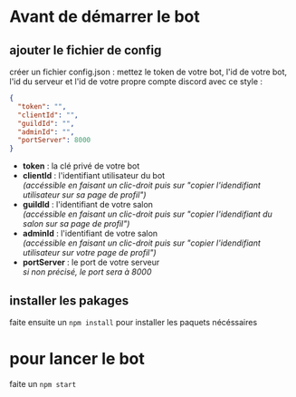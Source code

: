 # Avant de démarrer le bot

## ajouter le fichier de config

créer un fichier config.json :
mettez le token de votre bot, l'id de votre bot, l'id du serveur et l'id de votre propre compte discord avec ce style :

```json
{
  "token": "",
  "clientId": "",
  "guildId": "",
  "adminId": "",
  "portServer": 8000
}
```

- **token** : la clé privé de votre bot
- **clientId** : l'identifiant utilisateur du bot <br/> _(accéssible en faisant un clic-droit puis sur "copier l'idendifiant utilisateur sur sa page de profil")_
- **guildId** : l'identifiant de votre salon <br/>_(accéssible en faisant un clic-droit puis sur "copier l'idendifiant du salon sur sa page de profil")_
- **adminId** : l'identifiant de votre salon <br/>_(accéssible en faisant un clic-droit puis sur "copier l'idendifiant utilisateur sur votre page de profil")_
- **portServer** : le port de votre serveur <br/> _si non précisé, le port sera à 8000_

## installer les pakages

faite ensuite un `npm install` pour installer les paquets nécéssaires

# pour lancer le bot

faite un `npm start`

